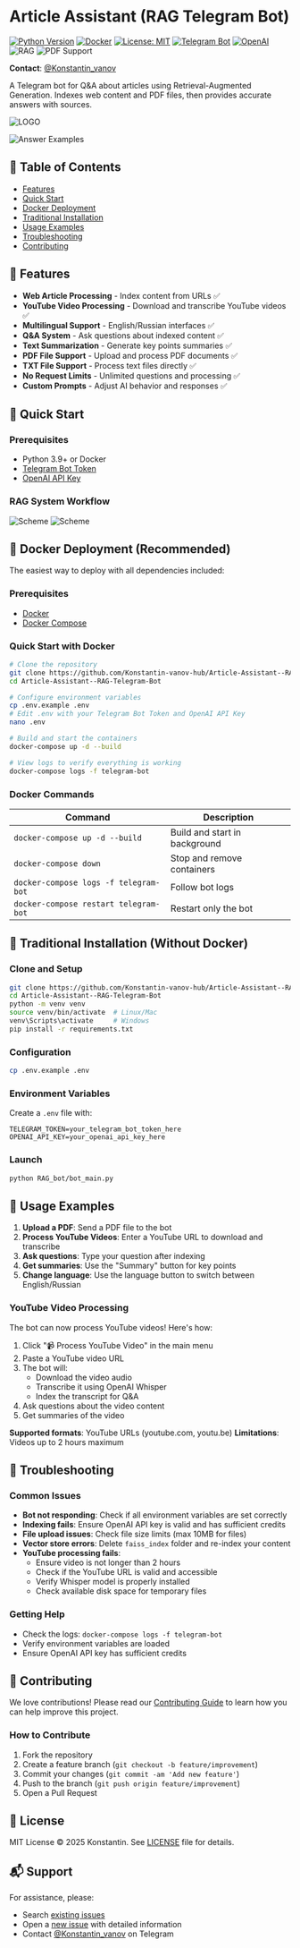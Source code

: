 # Article Assistant (RAG Telegram Bot)

[![Python Version](https://img.shields.io/badge/python-3.9+-blue)](https://www.python.org/)
[![Docker](https://img.shields.io/badge/Docker-Ready-blue?logo=docker)](https://www.docker.com/)
[![License: MIT](https://img.shields.io/badge/License-MIT-yellow.svg)](https://opensource.org/licenses/MIT)
[![Telegram Bot](https://img.shields.io/badge/Telegram-Bot-blue.svg)](https://core.telegram.org/bots)
[![OpenAI](https://img.shields.io/badge/OpenAI-GPT--4-purple.svg)](https://openai.com/)
![RAG](https://img.shields.io/badge/tech-RAG-orange)
![PDF Support](https://img.shields.io/badge/feature-PDF%20Support-red)

**Contact**: [@Konstantin_vanov](https://t.me/Konstantin_vanov)

A Telegram bot for Q&A about articles using Retrieval-Augmented Generation. Indexes web content and PDF files, then provides accurate answers with sources.

![LOGO](images/LOGO.jpg)

![Answer Examples](images/Answer%20example_2.jpg)

## 📖 Table of Contents
- [Features](#-features)
- [Quick Start](#-quick-start)
- [Docker Deployment](#-docker-deployment-recommended)
- [Traditional Installation](#-traditional-installation-without-docker)
- [Usage Examples](#-usage-examples)
- [Troubleshooting](#-troubleshooting)
- [Contributing](#-contributing)



## 🌟 Features
- **Web Article Processing** - Index content from URLs ✅
- **YouTube Video Processing** - Download and transcribe YouTube videos ✅
- **Multilingual Support** - English/Russian interfaces ✅
- **Q&A System** - Ask questions about indexed content ✅
- **Text Summarization** - Generate key points summaries ✅
- **PDF File Support** - Upload and process PDF documents ✅
- **TXT File Support** - Process text files directly ✅
- **No Request Limits** - Unlimited questions and processing ✅
- **Custom Prompts** - Adjust AI behavior and responses ✅

## 🚀 Quick Start

### Prerequisites
- Python 3.9+ or Docker
- [Telegram Bot Token](https://core.telegram.org/bots#how-do-i-create-a-bot)
- [OpenAI API Key](https://platform.openai.com/api-keys)

### RAG System Workflow

![Scheme](images/scheme.png)
![Scheme](images/Scheme1.jpg)

## 🐳 Docker Deployment (Recommended)

The easiest way to deploy with all dependencies included:

### Prerequisites
- [Docker](https://docs.docker.com/get-docker/)
- [Docker Compose](https://docs.docker.com/compose/install/)

### Quick Start with Docker

```bash
# Clone the repository
git clone https://github.com/Konstantin-vanov-hub/Article-Assistant--RAG-Telegram-Bot.git
cd Article-Assistant--RAG-Telegram-Bot

# Configure environment variables
cp .env.example .env
# Edit .env with your Telegram Bot Token and OpenAI API Key
nano .env

# Build and start the containers
docker-compose up -d --build

# View logs to verify everything is working
docker-compose logs -f telegram-bot
```

### Docker Commands

| Command | Description |
|---------|-------------|
| `docker-compose up -d --build` | Build and start in background |
| `docker-compose down` | Stop and remove containers |
| `docker-compose logs -f telegram-bot` | Follow bot logs |
| `docker-compose restart telegram-bot` | Restart only the bot |
## 🔧 Traditional Installation (Without Docker)

### Clone and Setup
```bash
git clone https://github.com/Konstantin-vanov-hub/Article-Assistant--RAG-Telegram-Bot
cd Article-Assistant--RAG-Telegram-Bot
python -m venv venv
source venv/bin/activate  # Linux/Mac
venv\Scripts\activate     # Windows
pip install -r requirements.txt
```

### Configuration
```bash
cp .env.example .env
```

### Environment Variables
Create a `.env` file with:
```env
TELEGRAM_TOKEN=your_telegram_bot_token_here
OPENAI_API_KEY=your_openai_api_key_here
```

### Launch
```bash
python RAG_bot/bot_main.py
```

## 📱 Usage Examples

1. **Upload a PDF**: Send a PDF file to the bot
2. **Process YouTube Videos**: Enter a YouTube URL to download and transcribe
3. **Ask questions**: Type your question after indexing
4. **Get summaries**: Use the "Summary" button for key points
5. **Change language**: Use the language button to switch between English/Russian

### YouTube Video Processing

The bot can now process YouTube videos! Here's how:

1. Click "📹 Process YouTube Video" in the main menu
2. Paste a YouTube video URL
3. The bot will:
   - Download the video audio
   - Transcribe it using OpenAI Whisper
   - Index the transcript for Q&A
4. Ask questions about the video content
5. Get summaries of the video

**Supported formats**: YouTube URLs (youtube.com, youtu.be)
**Limitations**: Videos up to 2 hours maximum

## 🔧 Troubleshooting

### Common Issues

- **Bot not responding**: Check if all environment variables are set correctly
- **Indexing fails**: Ensure OpenAI API key is valid and has sufficient credits
- **File upload issues**: Check file size limits (max 10MB for files)
- **Vector store errors**: Delete `faiss_index` folder and re-index your content
- **YouTube processing fails**: 
  - Ensure video is not longer than 2 hours
  - Check if the YouTube URL is valid and accessible
  - Verify Whisper model is properly installed
  - Check available disk space for temporary files

### Getting Help

- Check the logs: `docker-compose logs -f telegram-bot`
- Verify environment variables are loaded
- Ensure OpenAI API key has sufficient credits

## 🤝 Contributing

We love contributions! Please read our [Contributing Guide](CONTRIBUTING.md) to learn how you can help improve this project.

### How to Contribute

1. Fork the repository
2. Create a feature branch (`git checkout -b feature/improvement`)
3. Commit your changes (`git commit -am 'Add new feature'`)
4. Push to the branch (`git push origin feature/improvement`)
5. Open a Pull Request

## 📜 License

MIT License © 2025 Konstantin. See [LICENSE](LICENSE) file for details.

## 📬 Support

For assistance, please:


- Search [existing issues](https://github.com/Konstantin-vanov-hub/Article-Assistant--RAG-Telegram-Bot/issues)
- Open a [new issue](https://github.com/Konstantin-vanov-hub/Article-Assistant--RAG-Telegram-Bot/issues/new) with detailed information
- Contact [@Konstantin_vanov](https://t.me/Konstantin_vanov) on Telegram